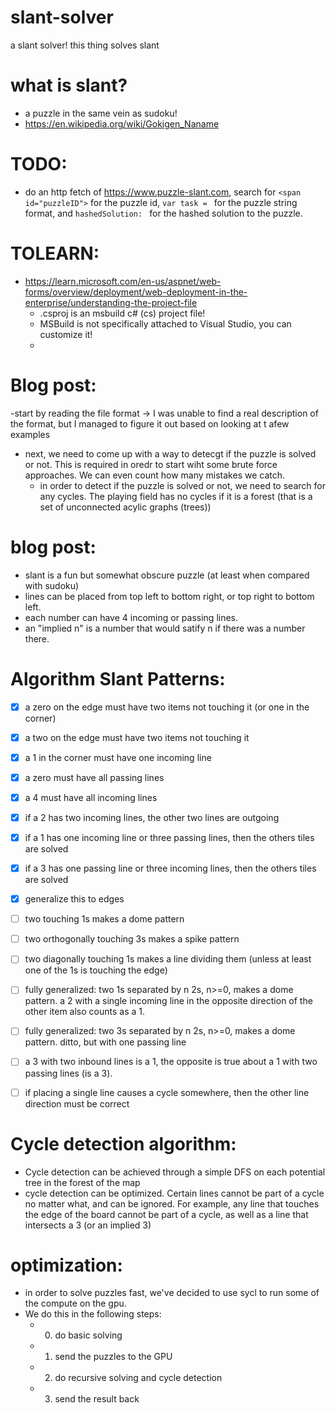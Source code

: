 # slant-solver
 a slant solver! this thing solves slant

# what is slant?
- a puzzle in the same vein as sudoku!
- https://en.wikipedia.org/wiki/Gokigen_Naname

# TODO: 
- do an http fetch of https://www.puzzle-slant.com, search for `<span id="puzzleID">` for the puzzle id, `var task = ` for the puzzle string format, and `hashedSolution: ` for the hashed solution to the puzzle. 

# TOLEARN:
- https://learn.microsoft.com/en-us/aspnet/web-forms/overview/deployment/web-deployment-in-the-enterprise/understanding-the-project-file
  - .csproj is an msbuild c# (cs) project file!
  - MSBuild is not specifically attached to Visual Studio, you can customize it!
  -  

# Blog post:
  -start by reading the file format -> I was unable to find a real description of the format, but I managed to figure it out based on looking at t afew examples
  - next, we need to come up with a way to detecgt if the puzzle is solved or not. This is required in oredr to start wiht some brute force approaches. We can even count how many mistakes we catch.
    - in order to detect if the puzzle is solved or not, we need to search for any cycles. The playing field has no cycles if it is a forest (that is a set of unconnected acylic graphs (trees))

# blog post:
- slant is a fun but somewhat obscure puzzle (at least when compared with sudoku)
- lines can be placed from top left to bottom right, or top right to bottom left.
- each number can have 4 incoming or passing lines.
- an "implied n" is a number that would satify n if there was a number there.

# Algorithm Slant Patterns:
- [x] a zero on the edge must have two items not touching it (or one in the corner)
- [x] a two on the edge must have two items not touching it
- [x] a 1 in the corner must have one incoming line

- [x] a zero must have all passing lines
- [x] a 4 must have all incoming lines

- [x] if a 2 has two incoming lines, the other two lines are outgoing
- [x] if a 1 has one incoming line or three passing lines, then the others tiles are solved
- [x] if a 3 has one passing line or three incoming lines, then the others tiles are solved
- [x] generalize this to edges

- [ ] two touching 1s makes a dome pattern
- [ ] two orthogonally touching 3s makes a spike pattern
- [ ] two diagonally touching 1s makes a line dividing them (unless at least one of the 1s is touching the edge)

- [ ] fully generalized: two 1s separated by n 2s, n>=0, makes a dome pattern. a 2 with a single incoming line in the opposite direction of the other item also counts as a 1. 
- [ ] fully generalized: two 3s separated by n 2s, n>=0, makes a dome pattern. ditto, but with one passing line
- [ ] a 3 with two inbound lines is a 1, the opposite is true about a 1 with two passing lines (is a 3).

- [ ] if placing a single line causes a cycle somewhere, then the other line direction must be correct

# Cycle detection algorithm:
- Cycle detection can be achieved through a simple DFS on each potential tree in the forest of the map
- cycle detection can be optimized. Certain lines cannot be part of a cycle no matter what, and can be ignored. For example, any line that touches the edge of the board cannot be part of a cycle, as well as a line that intersects a 3 (or an implied 3)

# optimization:
- in order to solve puzzles fast, we've decided to use sycl to run some of the compute on the gpu. 
- We do this in the following steps:
  - 0. do basic solving
  - 1. send the puzzles to the GPU
  - 2. do recursive solving and cycle detection
  - 3. send the result back